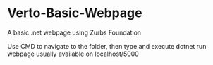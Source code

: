 # Verto-Basic-Webpage
A basic .net webpage using Zurbs Foundation


Use CMD to navigate to the folder, then type and execute dotnet run
webpage usually available on localhost/5000
